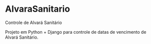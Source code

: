 AlvaraSanitario
===============

Controle de Alvará Sanitário

Projeto em Python + Django para controle de datas de vencimento de Alvará Sanitário.
